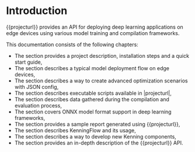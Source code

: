 # Introduction

{{projecturl}} provides an API for deploying deep learning applications on edge devices using various model training and compilation frameworks.

This documentation consists of the following chapters:

* The [](project-readme) section provides a project description, installation steps and a quick start guide,
* The [](dl-deployment-stack) section describes a typical model deployment flow on edge devices,
* The [](json-scenarios) section describes a way to create advanced optimization scenarios with JSON config,
* The [](cmd-usage) section describes executable scripts available in |projecturl|,
* The [](measurements) section describes data gathered during the compilation and evaluation process,
* The [](onnx-conversion-support) section covers ONNX model format support in deep learning frameworks,
* The [](sample-report) section provides a sample report generated using {{projecturl}},
* The [](kenning-flow) section describes KenningFlow and its usage,
* The [](kenning-development) section describes a way to develop new Kenning components,
* The [](kenning-api) section provides an in-depth description of the {{projecturl}} API.
